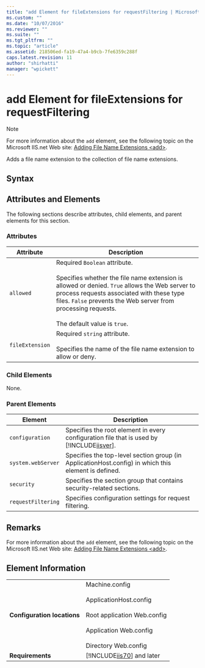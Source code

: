 ```yaml
---
title: "add Element for fileExtensions for requestFiltering | Microsoft Docs"
ms.custom: ""
ms.date: "10/07/2016"
ms.reviewer: ""
ms.suite: ""
ms.tgt_pltfrm: ""
ms.topic: "article"
ms.assetid: 218506ed-fa19-47a4-b9cb-7fe6359c288f
caps.latest.revision: 11
author: "shirhatti"
manager: "wpickett"
---
```

# add Element for fileExtensions for requestFiltering
> [!NOTE]
>  For more information about the `add` element, see the following topic on the Microsoft IIS.net Web site: [Adding File Name Extensions \<add>](http://www.iis.net/ConfigReference/system.webServer/security/requestFiltering/fileExtensions/add).  
  
 Adds a file name extension to the collection of file name extensions.  
  
## Syntax  
  
## Attributes and Elements  
 The following sections describe attributes, child elements, and parent elements for this section.  
  
### Attributes  
  
|Attribute|Description|  
|---------------|-----------------|  
|`allowed`|Required `Boolean` attribute.<br /><br /> Specifies whether the file name extension is allowed or denied. `True` allows the Web server to process requests associated with these type files. `False` prevents the Web server from processing requests.<br /><br /> The default value is `true`.|  
|`fileExtension`|Required `string` attribute.<br /><br /> Specifies the name of the file name extension to allow or deny.|  
  
### Child Elements  
 None.  
  
### Parent Elements  
  
|Element|Description|  
|-------------|-----------------|  
|`configuration`|Specifies the root element in every configuration file that is used by [!INCLUDE[iisver](../../reference/admin/includes/iisver-md.md)].|  
|`system.webServer`|Specifies the top-level section group (in ApplicationHost.config) in which this element is defined.|  
|`security`|Specifies the section group that contains security-related sections.|  
|`requestFiltering`|Specifies configuration settings for request filtering.|  
  
## Remarks  
 For more information about the `add` element, see the following topic on the Microsoft IIS.net Web site: [Adding File Name Extensions \<add>](http://www.iis.net/ConfigReference/system.webServer/security/requestFiltering/fileExtensions/add).  
  
## Element Information  
  
|||  
|-|-|  
|**Configuration locations**|Machine.config<br /><br /> ApplicationHost.config<br /><br /> Root application Web.config<br /><br /> Application Web.config<br /><br /> Directory Web.config|  
|**Requirements**|[!INCLUDE[iis70](../../reference/admin/includes/iis70-md.md)] and later|